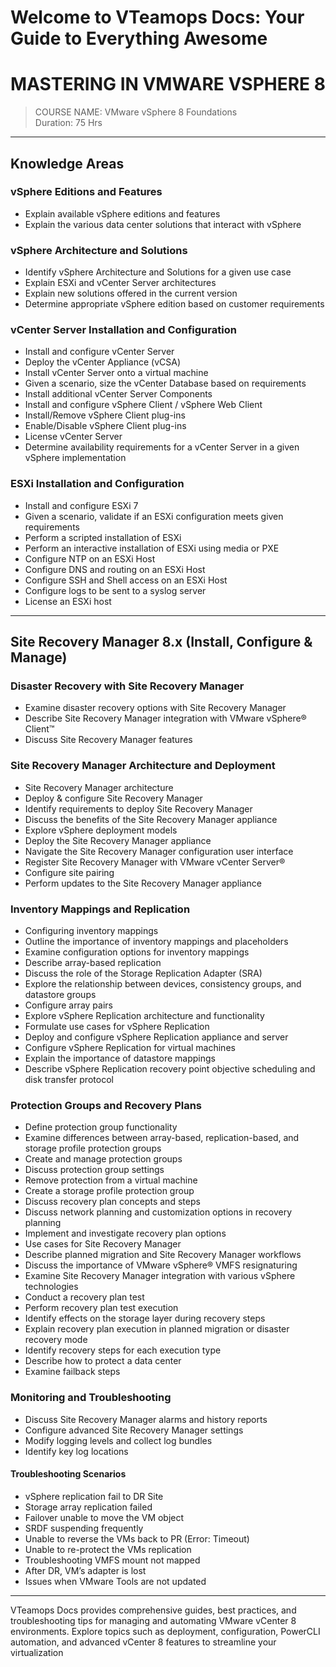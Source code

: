 # Welcome to VTeamops Docs: Your Guide to Everything Awesome

# MASTERING IN VMWARE VSPHERE 8

> COURSE NAME: VMware vSphere 8 Foundations  
>Duration: 75 Hrs

---

## Knowledge Areas

### vSphere Editions and Features
- Explain available vSphere editions and features
- Explain the various data center solutions that interact with vSphere

### vSphere Architecture and Solutions
- Identify vSphere Architecture and Solutions for a given use case
- Explain ESXi and vCenter Server architectures
- Explain new solutions offered in the current version
- Determine appropriate vSphere edition based on customer requirements

### vCenter Server Installation and Configuration
- Install and configure vCenter Server
- Deploy the vCenter Appliance (vCSA)
- Install vCenter Server onto a virtual machine
- Given a scenario, size the vCenter Database based on requirements
- Install additional vCenter Server Components
- Install and configure vSphere Client / vSphere Web Client
- Install/Remove vSphere Client plug-ins
- Enable/Disable vSphere Client plug-ins
- License vCenter Server
- Determine availability requirements for a vCenter Server in a given vSphere implementation

### ESXi Installation and Configuration
- Install and configure ESXi 7
- Given a scenario, validate if an ESXi configuration meets given requirements
- Perform a scripted installation of ESXi
- Perform an interactive installation of ESXi using media or PXE
- Configure NTP on an ESXi Host
- Configure DNS and routing on an ESXi Host
- Configure SSH and Shell access on an ESXi Host
- Configure logs to be sent to a syslog server
- License an ESXi host

---

## Site Recovery Manager 8.x (Install, Configure & Manage)

### Disaster Recovery with Site Recovery Manager
- Examine disaster recovery options with Site Recovery Manager
- Describe Site Recovery Manager integration with VMware vSphere® Client™
- Discuss Site Recovery Manager features

### Site Recovery Manager Architecture and Deployment
- Site Recovery Manager architecture
- Deploy & configure Site Recovery Manager
- Identify requirements to deploy Site Recovery Manager
- Discuss the benefits of the Site Recovery Manager appliance
- Explore vSphere deployment models
- Deploy the Site Recovery Manager appliance
- Navigate the Site Recovery Manager configuration user interface
- Register Site Recovery Manager with VMware vCenter Server®
- Configure site pairing
- Perform updates to the Site Recovery Manager appliance

### Inventory Mappings and Replication
- Configuring inventory mappings
- Outline the importance of inventory mappings and placeholders
- Examine configuration options for inventory mappings
- Describe array-based replication
- Discuss the role of the Storage Replication Adapter (SRA)
- Explore the relationship between devices, consistency groups, and datastore groups
- Configure array pairs
- Explore vSphere Replication architecture and functionality
- Formulate use cases for vSphere Replication
- Deploy and configure vSphere Replication appliance and server
- Configure vSphere Replication for virtual machines
- Explain the importance of datastore mappings
- Describe vSphere Replication recovery point objective scheduling and disk transfer protocol

### Protection Groups and Recovery Plans
- Define protection group functionality
- Examine differences between array-based, replication-based, and storage profile protection groups
- Create and manage protection groups
- Discuss protection group settings
- Remove protection from a virtual machine
- Create a storage profile protection group
- Discuss recovery plan concepts and steps
- Discuss network planning and customization options in recovery planning
- Implement and investigate recovery plan options
- Use cases for Site Recovery Manager
- Describe planned migration and Site Recovery Manager workflows
- Discuss the importance of VMware vSphere® VMFS resignaturing
- Examine Site Recovery Manager integration with various vSphere technologies
- Conduct a recovery plan test
- Perform recovery plan test execution
- Identify effects on the storage layer during recovery steps
- Explain recovery plan execution in planned migration or disaster recovery mode
- Identify recovery steps for each execution type
- Describe how to protect a data center
- Examine failback steps

### Monitoring and Troubleshooting
- Discuss Site Recovery Manager alarms and history reports
- Configure advanced Site Recovery Manager settings
- Modify logging levels and collect log bundles
- Identify key log locations

#### Troubleshooting Scenarios
- vSphere replication fail to DR Site
- Storage array replication failed
- Failover unable to move the VM object
- SRDF suspending frequently
- Unable to reverse the VMs back to PR (Error: Timeout)
- Unable to re-protect the VMs replication
- Troubleshooting VMFS mount not mapped
- After DR, VM’s adapter is lost
- Issues when VMware Tools are not updated

---

VTeamops Docs provides comprehensive guides, best practices, and troubleshooting tips for managing and automating VMware vCenter 8 environments. Explore topics such as deployment, configuration, PowerCLI automation, and advanced vCenter 8 features to streamline your virtualization

